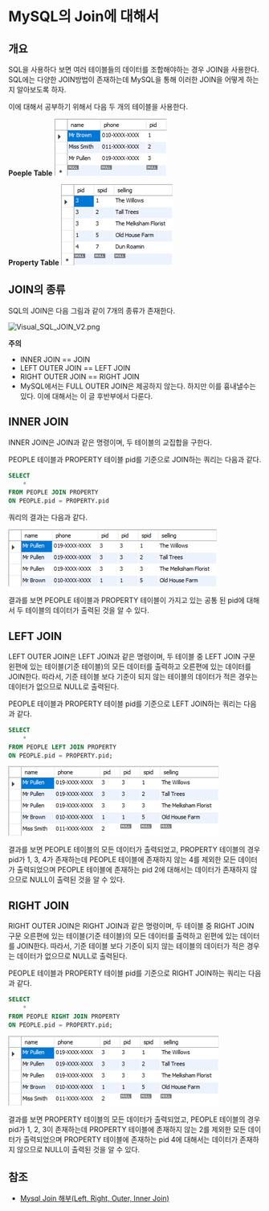 # MySQL의 Join에 대해서

## 개요

SQL을 사용하다 보면 여러 테이블들의 데이터를 조합해야하는 경우 JOIN을 사용한다. SQL에는 다양한 JOIN방법이 존재하는데 MySQL을 통해 이러한 JOIN을 어떻게 하는지 알아보도록 하자.

이에 대해서 공부하기 위해서 다음 두 개의 테이블을 사용한다. 

**Poeple Table**
![people_table](./table_1.png)

**Property Table**
![property table](./table_2.png)

## JOIN의 종류

SQL의 JOIN은 다음 그림과 같이 7개의 종류가 존재한다. 

![Visual_SQL_JOIN_V2.png](./Visual_SQL_JOIN_V2.png)

**주의**
* INNER JOIN == JOIN
* LEFT OUTER JOIN == LEFT JOIN
* RIGHT OUTER JOIN == RIGHT JOIN
* MySQL에서는 FULL OUTER JOIN은 제공하지 않는다. 하지만 이를 흉내낼수는 있다. 이에 대해서는 이 글 후반부에서 다룬다. 

## INNER JOIN

INNER JOIN은 JOIN과 같은 명령이며, 두 테이블의 교집합을 구한다. 

PEOPLE 테이블과 PROPERTY 테이블 pid를 기준으로 JOIN하는 쿼리는 다음과 같다. 

```sql
SELECT 
	* 
FROM PEOPLE JOIN PROPERTY
ON PEOPLE.pid = PROPERTY.pid
```

쿼리의 결과는 다음과 같다. 

![result of inner join](./inner_join.png)

결과를 보면 PEOPLE 테이블과 PROPERTY 테이블이 가지고 있는 공통 된 pid에 대해서 두 테이블의 데이터가 출력된 것을 알 수 있다.

## LEFT JOIN

LEFT OUTER JOIN은 LEFT JOIN과 같은 명령이며, 두 테이블 중 LEFT JOIN 구문 왼편에 있는 테이블(기준 테이블)의 모든 데이터를 출력하고 오른편에 있는 데이터를 JOIN한다.
따라서, 기준 테이블 보다 기준이 되지 않는 테이블의 데이터가 적은 경우는 데이터가 없으므로 NULL로 출력된다. 

PEOPLE 테이블과 PROPERTY 테이블 pid를 기준으로 LEFT JOIN하는 쿼리는 다음과 같다. 

```sql
SELECT
	*
FROM PEOPLE LEFT JOIN PROPERTY
ON PEOPLE.pid = PROPERTY.pid;
```

![result of left join](./left_join.png)

결과를 보면 PEOPLE 테이블의 모든 데이터가 출력되었고, PROPERTY 테이블의 경우 pid가 1, 3, 4가 존재하는데 PEOPLE 테이블에 존재하지 않는 4를 제외한 모든 데이터가 출력되었으며
PEOPLE 테이블에 존재하는 pid 2에 대해서는 데이터가 존재하지 않으므로 NULL이 출력된 것을 알 수 있다. 

## RIGHT JOIN

RIGHT OUTER JOIN은 RIGHT JOIN과 같은 명령이며, 두 테이블 중 RIGHT JOIN 구문 오른편에 있는 테이블(기준 테이블)의 모든 데이터를 출력하고 왼편에 있는 데이터를 JOIN한다.
따라서, 기준 테이블 보다 기준이 되지 않는 테이블의 데이터가 적은 경우는 데이터가 없으므로 NULL로 출력된다. 

PEOPLE 테이블과 PROPERTY 테이블 pid를 기준으로 RIGHT JOIN하는 쿼리는 다음과 같다. 

```sql
SELECT
	*
FROM PEOPLE RIGHT JOIN PROPERTY
ON PEOPLE.pid = PROPERTY.pid;
```

![result of right join](./left_join.png)

결과를 보면 PROPERTY 테이블의 모든 데이터가 출력되었고, PEOPLE 테이블의 경우 pid가 1, 2, 3이 존재하는데 PROPERTY 테이블에 존재하지 않는 2를 제외한 모든 데이터가 출력되었으며
PROPERTY 테이블에 존재하는 pid 4에 대해서는 데이터가 존재하지 않으므로 NULL이 출력된 것을 알 수 있다. 

## 참조

* [Mysql Join 해부(Left, Right, Outer, Inner Join)](http://rapapa.net/?p=311)